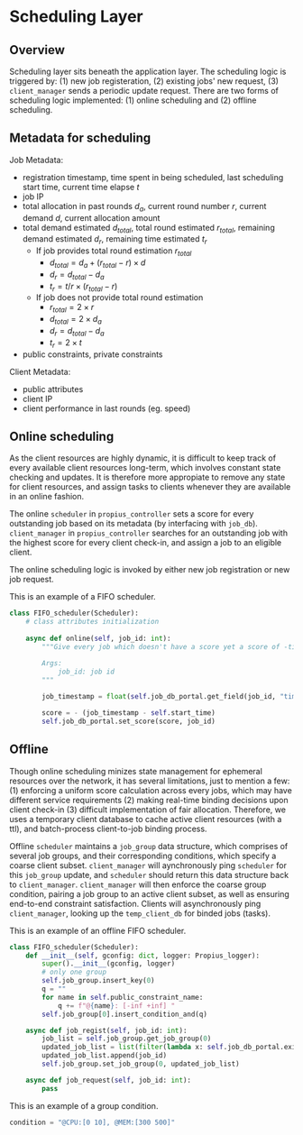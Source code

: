 # Scheduling Layer
## Overview
Scheduling layer sits beneath the application layer. The scheduling logic is triggered by: (1) new job registeration, (2) existing jobs' new request, (3) `client_manager` sends a periodic update request. There are two forms of scheduling logic implemented: (1) online scheduling and (2) offline scheduling.

## Metadata for scheduling
Job Metadata:
- registration timestamp, time spent in being scheduled, last scheduling start time, current time elapse $t$
- job IP
- total allocation in past rounds $d_a$, current round number $r$, current demand $d$, current allocation amount
- total demand estimated $d_{total}$, total round estimated $r_{total}$, remaining demand estimated $d_r$, remaining time estimated $t_r$ 
    -  If job provides total round estimation $r_{total}$
        - $d_{total} = d_a + (r_{total} - r) \times d$
        - $d_r = d_{total} - d_a$
        - $t_r = t / r \times (r_{total} - r)$
    - If job does not provide total round estimation
        - $r_{total} = 2 \times r$
        - $d_{total} = 2 \times d_a$
        - $d_r = d_{total} - d_a$
        - $t_r = 2 \times t$
- public constraints, private constraints

Client Metadata:
- public attributes
- client IP
- client performance in last rounds (eg. speed)


## Online scheduling
As the client resources are highly dynamic, it is difficult to keep track of every available client resources long-term, which involves constant state checking and updates. It is therefore more appropiate to remove any state for client resources, and assign tasks to clients whenever they are available in an online fashion.

The online `scheduler` in `propius_controller` sets a score for every outstanding job based on its metadata (by interfacing with `job_db`). `client_manager` in `propius_controller` searches for an outstanding job with the highest score for every client check-in, and assign a job to an eligible client.

The online scheduling logic is invoked by either new job registration or new job request.

This is an example of a FIFO scheduler.
```python
class FIFO_scheduler(Scheduler):
    # class attributes initialization
    
    async def online(self, job_id: int):
        """Give every job which doesn't have a score yet a score of -timestamp

        Args:
            job_id: job id
        """
        
        job_timestamp = float(self.job_db_portal.get_field(job_id, "timestamp"))

        score = - (job_timestamp - self.start_time)
        self.job_db_portal.set_score(score, job_id)
```

## Offline
Though online scheduling minizes state management for ephemeral resources over the network, it has several limitations, just to mention a few: (1) enforcing a uniform score calculation across every jobs, which may have different service requirements (2) making real-time binding decisions upon client check-in (3) difficult implementation of fair allocation. Therefore, we uses a temporary client database to cache active client resources (with a ttl), and batch-process client-to-job binding process.

Offline `scheduler` maintains a `job_group` data structure, which comprises of several job groups, and their corresponding conditions, which specify a coarse client subset. `client_manager` will aynchronously ping `scheduler` for this `job_group` update, and `scheduler` should return this data structure back to `client_manager`. `client_manager` will then enforce the coarse group condition, pairing a job group to an active client subset, as well as ensuring end-to-end constraint satisfaction. Clients will asynchronously ping `client_manager`, looking up the `temp_client_db` for binded jobs (tasks).

This is an example of an offline FIFO scheduler.
```python
class FIFO_scheduler(Scheduler):
    def __init__(self, gconfig: dict, logger: Propius_logger):
        super().__init__(gconfig, logger)
        # only one group
        self.job_group.insert_key(0)
        q = ""
        for name in self.public_constraint_name:
            q += f"@{name}: [-inf +inf] "
        self.job_group[0].insert_condition_and(q)

    async def job_regist(self, job_id: int):
        job_list = self.job_group.get_job_group(0)
        updated_job_list = list(filter(lambda x: self.job_db_portal.exist(x), job_list))
        updated_job_list.append(job_id)
        self.job_group.set_job_group(0, updated_job_list)

    async def job_request(self, job_id: int):
        pass

```

This is an example of a group condition.
```python
condition = "@CPU:[0 10], @MEM:[300 500]"
```

